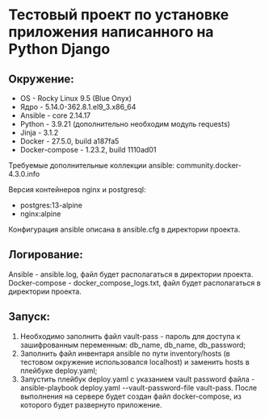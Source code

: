 # Тестовый проект по установке приложения написанного на Python Django

## Окружение:

- OS - Rocky Linux 9.5 (Blue Onyx)
- Ядро - 5.14.0-362.8.1.el9_3.x86_64
- Ansible - core 2.14.17 
- Python - 3.9.21 (дополнительно необходим модуль requests)
- Jinja - 3.1.2
- Docker - 27.5.0, build a187fa5
- Docker-compose - 1.23.2, build 1110ad01

Требуемые дополнительные коллекции ansible:
community.docker-4.3.0.info

Версия контейнеров nginx и postgresql:
- postgres:13-alpine
- nginx:alpine

Конфигурация ansible описана в ansible.cfg в директории проекта.

## Логирование:
Ansible - ansible.log, файл будет располагаться в директории проекта.
Docker-compose - docker_compose_logs.txt, файл будет располагаться в директории проекта.

## Запуск:
1) Необходимо заполнить файл vault-pass - пароль для доступа к зашифрованным переменным: db_name, db_name, db_password;
2) Заполнить файл инвентаря ansible по пути inventory/hosts (в тестовом окружение использовался localhost) и заменить hosts в плейбуке deploy.yaml;
3) Запустить плейбук deploy.yaml с указанием vault password файла - ansible-playbook deploy.yaml --vault-password-file vault-pass. После выполнения на сервере будет создан файл docker-compose, из которого будет развернуто приложение.


